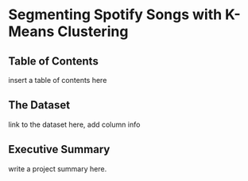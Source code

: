 # Segmenting Spotify Songs with K-Means Clustering
## Table of Contents
insert a table of contents here

## The Dataset
link to the dataset here, add column info 

## Executive Summary
write a project summary here.


